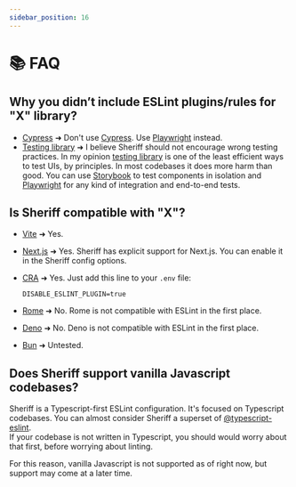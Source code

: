 ```yaml
---
sidebar_position: 16
---
```


# 📚 FAQ

## Why you didn’t include ESLint plugins/rules for "X" library?

- [Cypress](https://github.com/cypress-io/eslint-plugin-cypress) ➜ Don't use [Cypress](https://www.cypress.io/). Use [Playwright](https://playwright.dev/) instead.
- [Testing library](https://github.com/testing-library/eslint-plugin-testing-library) ➜ I believe Sheriff should not encourage wrong testing practices. In my opinion [testing library](https://github.com/testing-library) is one of the least efficient ways to test UIs, by principles. In most codebases it does more harm than good. You can use [Storybook](https://github.com/storybookjs/storybook) to test components in isolation and [Playwright](https://playwright.dev/) for any kind of integration and end-to-end tests.

## Is Sheriff compatible with "X"?

- [Vite](https://vitejs.dev/) ➜ Yes.
- [Next.js](https://github.com/vercel/next.js) ➜ Yes. Sheriff has explicit support for Next.js. You can enable it in the Sheriff config options.
- [CRA](https://create-react-app.dev/) ➜ Yes. Just add this line to your `.env` file:

  ```.env title=".env"
  DISABLE_ESLINT_PLUGIN=true
  ```

- [Rome](https://rome.tools/) ➜ No. Rome is not compatible with ESLint in the first place.
- [Deno](https://deno.land/) ➜ No. Deno is not compatible with ESLint in the first place.
- [Bun](https://bun.sh/) ➜ Untested.

## Does Sheriff support vanilla Javascript codebases?

Sheriff is a Typescript-first ESLint configuration. It's focused on Typescript codebases. You can almost consider Sheriff a superset of [@typescript-eslint](https://typescript-eslint.io/). <br />
If your codebase is not written in Typescript, you should would worry about that first, before worrying about linting.

For this reason, vanilla Javascript is not supported as of right now, but support may come at a later time.
